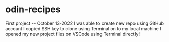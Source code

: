# odin-recipes

First project -- October 13-2022
I was able to create new repo using GitHub account
I copied SSH key to clone using Terminal on to my local machine
I opened my new project files on VSCode using Terminal directly!


